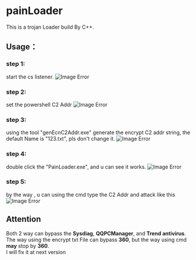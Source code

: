 # painLoader

This is a trojan Loader build By C++.

## Usage：
### step 1:
  start the cs listener.
  ![Image Error](https://github.com/PDWR/painLoader/blob/main/images/1.png)
### step 2:
  set the powershell  C2 Addr
  ![Image Error](https://github.com/PDWR/painLoader/blob/main/images/2.png)
### step 3:
  using the tool "genEcnC2Addr.exe" generate the encrypt C2 addr string, the default Name is "123.txt", pls don't change it.
  ![Image Error](https://github.com/PDWR/painLoader/blob/main/images/genEncC2Addr.gif)
### step 4:
  double click the "PainLoader.exe", and u can see it works.
  ![Image Error](https://github.com/PDWR/painLoader/blob/main/images/encC2Addr_attack.gif)
### step 5:
  by the way , u can using the cmd type the C2 Addr and attack like this 
  ![Image Error](https://github.com/PDWR/painLoader/blob/main/images/attackByCmd.gif)


## Attention
  Both 2 way can bypass the **Sysdiag**, **QQPCManager**, and **Trend antivirus**.  
  The way using the encrypt txt File can bypass **360**, but the way using cmd **may** stop by **360**.  
  I will fix it at next version
 
 
 
